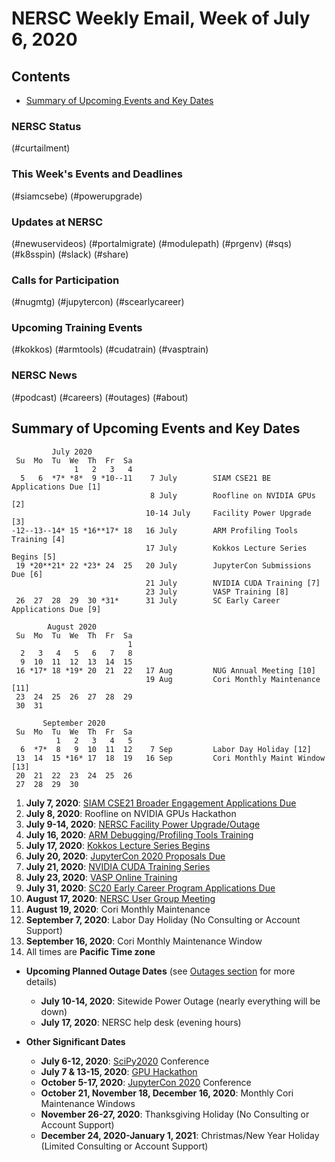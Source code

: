 # NERSC Weekly Email, Week of July 6, 2020 <a name="top"></a> #

## Contents ## 

- [Summary of Upcoming Events and Key Dates](#dates)

### NERSC Status

(#curtailment)

### This Week's Events and Deadlines

(#siamcsebe)
(#powerupgrade)

### Updates at NERSC 

(#newuservideos)
(#portalmigrate)
(#modulepath)
(#prgenv)
(#sqs)
(#k8sspin)
(#slack)
(#share)

### Calls for Participation

(#nugmtg)
(#jupytercon)
(#scearlycareer)

### Upcoming Training Events 

(#kokkos)
(#armtools)
(#cudatrain)
(#vasptrain)

### NERSC News 

(#podcast)
(#careers)
(#outages)
(#about)

## Summary of Upcoming Events and Key Dates <a name="dates"/></a> ##

             July 2020     
     Su  Mo  Tu  We  Th  Fr  Sa
                  1   2   3   4    
      5   6  *7* *8*  9 *10--11    7 July        SIAM CSE21 BE Applications Due [1]
                                   8 July        Roofline on NVIDIA GPUs [2]
                                  10-14 July     Facility Power Upgrade [3]
    -12--13--14* 15 *16**17* 18   16 July        ARM Profiling Tools Training [4] 
                                  17 July        Kokkos Lecture Series Begins [5] 
     19 *20**21* 22 *23* 24  25   20 July        JupyterCon Submissions Due [6]
                                  21 July        NVIDIA CUDA Training [7]
                                  23 July        VASP Training [8]
     26  27  28  29  30 *31*      31 July        SC Early Career Applications Due [9]

            August 2020       
     Su  Mo  Tu  We  Th  Fr  Sa  
                              1  
      2   3   4   5   6   7   8  
      9  10  11  12  13  14  15  
     16 *17* 18 *19* 20  21  22   17 Aug         NUG Annual Meeting [10]
                                  19 Aug         Cori Monthly Maintenance [11]
     23  24  25  26  27  28  29  
     30  31                

           September 2020   
     Su  Mo  Tu  We  Th  Fr  Sa
              1   2   3   4   5 
      6  *7*  8   9  10  11  12    7 Sep         Labor Day Holiday [12]
     13  14  15 *16* 17  18  19   16 Sep         Cori Monthly Maint Window [13] 
     20  21  22  23  24  25  26 
     27  28  29  30 


1. **July 7, 2020**: [SIAM CSE21 Broader Engagement Applications Due](#siamcsebe)
2. **July 8, 2020**: Roofline on NVIDIA GPUs Hackathon
3. **July 9-14, 2020**: [NERSC Facility Power Upgrade/Outage](#powerupgrade)
4. **July 16, 2020**: [ARM Debugging/Profiling Tools Training](#armtools)
5. **July 17, 2020**: [Kokkos Lecture Series Begins](#kokkos)
6. **July 20, 2020**: [JupyterCon 2020 Proposals Due](#jupytercon)
6. **July 21, 2020**: [NVIDIA CUDA Training Series](#cudatrain)
7. **July 23, 2020**: [VASP Online Training](#vasptrain)
7. **July 31, 2020**: [SC20 Early Career Program Applications Due](#scearlycareer)
8. **August 17, 2020**: [NERSC User Group Meeting](#nugmtg) 
9. **August 19, 2020**: Cori Monthly Maintenance
10. **September 7, 2020**: Labor Day Holiday (No Consulting or Account Support)
11. **September 16, 2020**: Cori Monthly Maintenance Window
12. All times are **Pacific Time zone**

- **Upcoming Planned Outage Dates** (see [Outages section](#outages) for more 
details)
    - **July 10-14, 2020**: Sitewide Power Outage (nearly everything will be down)
    - **July 17, 2020**: NERSC help desk (evening hours)

- **Other Significant Dates**
    - **July 6-12, 2020**: [SciPy2020](https://www.scipy2020.scipy.org/) Conference
    - **July 7 & 13-15, 2020**: [GPU Hackathon](#gpuhackathon)
    - **October 5-17, 2020**: [JupyterCon 2020](https://jupytercon.com/) Conference
    - **October 21, November 18, December 16, 2020**: Monthly Cori Maintenance Windows
    - **November 26-27, 2020**: Thanksgiving Holiday (No Consulting or Account Support)
    - **December 24, 2020-January 1, 2021**: Christmas/New Year Holiday (Limited Consulting or Account Support)

